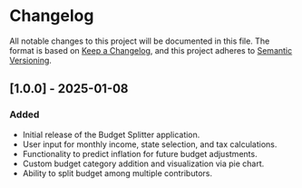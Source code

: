 # Changelog
All notable changes to this project will be documented in this file.
The format is based on [Keep a Changelog](https://keepachangelog.com/), and this project adheres to [Semantic Versioning](https://semver.org/).

## [1.0.0] - 2025-01-08
### Added
- Initial release of the Budget Splitter application.
- User input for monthly income, state selection, and tax calculations.
- Functionality to predict inflation for future budget adjustments.
- Custom budget category addition and visualization via pie chart.
- Ability to split budget among multiple contributors.
